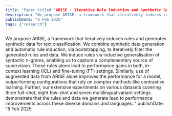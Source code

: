 ```yaml
---
title: "Paper titled "ARISE : Iterative Rule Induction and Synthetic Data Generation for Text Classification}" accepted at NAACL 2025"
description: "We propose ARISE, a framework that iteratively induces rules and generates synthetic data for text classification. We combine synthetic data generation and automatic rule induction, via bootstrapping, to iteratively filter the generated rules and data. We induce rules via inductive generalisation of syntactic n-grams, enabling us to capture a complementary source of supervision. These rules alone lead to performance gains in both, in-context learning (ICL) and fine-tuning (FT) settings. Similarly, use of augmented data from ARISE alone improves the  performance for a model, outperforming configurations that rely on complex methods like contrastive learning. Further, our extensive experiments on various datasets covering three full-shot, eight few-shot and seven multilingual variant settings demonstrate that the rules and data we generate lead to performance improvements across these diverse domains and languages.."
publishDate: "8 Feb 2025"
tags: ["research"]
---
```

We propose ARISE, a framework that iteratively induces rules and generates synthetic data for text classification. We combine synthetic data generation and automatic rule induction, via bootstrapping, to iteratively filter the generated rules and data. We induce rules via inductive generalisation of syntactic n-grams, enabling us to capture a complementary source of supervision. These rules alone lead to performance gains in both, in-context learning (ICL) and fine-tuning (FT) settings. Similarly, use of augmented data from ARISE alone improves the  performance for a model, outperforming configurations that rely on complex methods like contrastive learning. Further, our extensive experiments on various datasets covering three full-shot, eight few-shot and seven multilingual variant settings demonstrate that the rules and data we generate lead to performance improvements across these diverse domains and languages.."
publishDate: "8 Feb 2025

